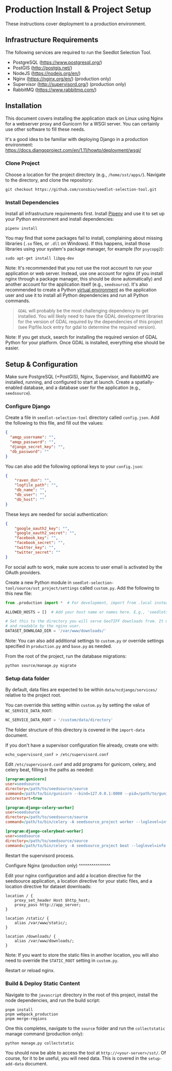 # Production Install & Project Setup

These instructions cover deployment to a production environment.

## Infrastructure Requirements

The following services are required to run the Seedlot Selection Tool.

-   PostgreSQL (<https://www.postgresql.org/>)
-   PostGIS (<http://postgis.net/>)
-   NodeJS (<https://nodejs.org/en/>)
-   Nginx (<https://nginx.org/en/>) (production only)
-   Supervisor (<http://supervisord.org/>) (production only)
-   RabbitMQ (<https://www.rabbitmq.com/>)

## Installation

This document covers installing the application stack on Linux using
Nginx for a webserver proxy and Gunicorn for a WSGI server. You can
certainly use other software to fill these needs.

It's a good idea to be familiar with deploying Django in a production
environment:
<https://docs.djangoproject.com/en/1.11/howto/deployment/wsgi/>

### Clone Project

Choose a location for the project directory (e.g., `/home/sst/apps/`).
Navigate to the directory, and clone the repository:

``` text
git checkout https://github.com/consbio/seedlot-selection-tool.git
```

### Install Dependencies

Install all infrastructure requirements first. Install
[Pipenv](https://github.com/pypa/pipenv) and use it to set up your
Python environment and install dependencies:

``` text
pipenv install
```

You may find that some packages fail to install, complaining about
missing libraries (`.so` files, or `.dll` on Windows). If this happens,
install those libraries using your system's package manager, for example
(for `psycopg2`):

``` text
sudo apt-get install libpq-dev
```

Note: It's recommended that you not use the root account to run your
application or web server. Instead, use one account for nginx (if you
install nginx through a package manager, this should be done
automatically) and another account for the application itself (e.g.,
`seedsource`). It's also recommended to create a Python [virtual
environment](https://virtualenv.pypa.io/en/stable/) as the application
user and use it to install all Python dependencies and run all Python
commands.

>`GDAL` will probably be the most challenging dependency to get
installed. You will likely need to have the GDAL development libraries
for the version of GDAL required by the dependencies of this project
(see <span class="title-ref">Pipfile.lock</span> entry for <span
class="title-ref">gdal</span> to determine the required version).

Note: If you get stuck, search for installing the required version of GDAL Python for your platform. Once GDAL is installed, everything else should be easier.

## Setup & Configuration

Make sure PostgreSQL (+PostGIS), Nginx, Supervisor, and RabbitMQ are
installed, running, and configured to start at launch. Create a
spatially-enabled database, and a database user for the application
(e.g., `seedsource`).

### Configure Django

Create a file in `seedlot-selection-tool` directory called
`config.json`. Add the following to this file, and fill out the values:

``` json
{
  "amqp_username": "",
  "amqp_password": "",
  "django_secret_key": "",
  "db_password": ""
}
```

You can also add the following optional keys to your `config.json`:

``` json
{
    "raven_dsn": "",
    "logfile_path": "",
    "db_name": "",
    "db_user": "",
    "db_host": ""
}
```

These keys are needed for social authentication:

``` json
{
    "google_oauth2_key": "",
    "google_oauth2_secret": "",
    "facebook_key": "",
    "facebook_secret": "",
    "twitter_key": "",
    "twitter_secret": ""
}
```

For social auth to work, make sure access to user email is activated by
the OAuth providers.

Create a new Python module in
`seedlot-selection-tool/source/sst_project/settings` called `custom.py`.
Add the following to this new file:

``` python
from .production import *  # For development, import from .local instead

ALLOWED_HOSTS = []  # Add your host name or names here. E.g., 'seedlotselectiontool.org'

# Set this to the directory you will serve GeoTIFF downloads from. It must be writable by the application user
# and readable by the nginx user.
DATASET_DOWNLOAD_DIR = '/var/www/downloads/'
```

Note: You can also add additional settings to `custom.py` or override settings specified in `production.py` and `base.py` as needed.

From the root of the project, run the database migrations:

``` text
python source/manage.py migrate
```

### Setup data folder

By default, data files are expected to be within
`data/ncdjango/services/` relative to the project root.

You can override this setting within `custom.py` by setting the value of
`NC_SERVICE_DATA_ROOT`:

``` python
NC_SERVICE_DATA_ROOT = '/custom/data/directory'
```

The folder structure of this directory is covered in the
`import-data` document.


If you don't have a supervisor configuration file already, create one
with:

``` text
echo_supervisord_conf > /etc/supervisord.conf
```

Edit `/etc/supervisord.conf` and add programs for gunicorn, celery, and
celery beat, filling in the paths as needed:

``` ini
[program:gunicorn]
user=seedsource
directory=/path/to/seedsource/source
command=/path/to/bin/gunicorn --bind=127.0.0.1:8000 --pid=/path/to/gunicorn.pid --error-logfile=/path/to/error.log --timeout=180 --graceful-timeout=180 --workers=4 seedsource_project.wsgi:application
autorestart=true

[program:django-celery-worker]
user=seedsource
directory=/path/to/seedsource/source
command=/path/to/bin/celery -A seedsource_project worker --loglevel=info --concurrency=1

[program:django-celerybeat-worker]
user=seedsource
directory=/path/to/seedsource/source
command=/path/to/bin/celery -A seedsource_project beat --loglevel=info
```

Restart the supervisord process.

Configure Nginx (production only) ^^^^^^^^^^^^^^^

Edit your nginx configuration and add a location directive for the
seedsource application, a location directive for your static files, and
a location directive for dataset downloads:

``` nginx
location / {
    proxy_set_header Host $http_host;
    proxy_pass http://app_server;
}

location /static/ {
    alias /var/www/static/;
}

location /downloads/ {
    alias /var/www/downloads/;
}
```

Note: If you want to store the static files in another location, you will also need to override the `STATIC_ROOT` setting in `custom.py`.

Restart or reload nginx.

### Build & Deploy Static Content

Navigate to the `javascript` directory in the root of this project,
install the node dependencies, and run the build script:

``` text
pnpm install
pnpm webpack_production
pnpm merge-regions
```

One this completes, navigate to the `source` folder and run the
`collectstatic` manage command (production only):

``` text
python manage.py collectstatic
```

You should now be able to access the tool at
`http://<your-server>/sst/`. Of course, for it to be useful, you will
need data. This is covered in the `setup-add-data` document.
